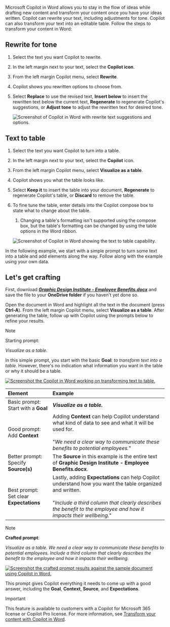 
Microsoft Copilot in Word allows you to stay in the flow of ideas while drafting new content and transform your content once you have your ideas written. Copilot can rewrite your text, including adjustments for tone. Copilot can also transform your text into an editable table. Follow the steps to transform your content in Word:

## Rewrite for tone

1. Select the text you want Copilot to rewrite.

1. In the left margin next to your text, select the **Copilot icon**.

1. From the left margin Copilot menu, select **Rewrite**.

1. Copilot shows you rewritten options to choose from.

1. Select **Replace** to use the revised text, **Insert below** to insert the rewritten text below the current text, **Regenerate** to regenerate Copilot's suggestions, or **Adjust tone** to adjust the rewritten text for desired tone.

    ![Screenshot of Copilot in Word with rewrite text suggestions and options.](../media/copilot-rewrite-word.png)

## Text to table

1. Select the text you want Copilot to turn into a table.

1. In the left margin next to your text, select the **Copilot** icon.

1. From the left margin Copilot menu, select **Visualize as a table**.

1. Copilot shows you what the table looks like.

1. Select **Keep it** to insert the table into your document, **Regenerate** to regenerate Copilot's table, or **Discard** to remove the table.

1. To fine tune the table, enter details into the Copilot compose box to state what to change about the table.

    1. Changing a table's formatting isn't supported using the compose box, but the table's formatting can be changed by using the table options in the Word ribbon.

    ![Screenshot of Copilot in Word showing the text to table capability.](../media/copilot-visualize-table-word.png)

In the following example, we start with a simple prompt to turn some text into a table and add elements along the way. Follow along with the example using your own data.

## Let's get crafting

First, download **_[Graphic Design Institute - Employee Benefits.docx](https://go.microsoft.com/fwlink/?linkid=2268825)_** and save the file to your **OneDrive folder** if you haven't yet done so.

Open the document in Word and highlight all the text in the document (press **Ctrl-A**). From the left margin Copilot menu, select **Visualize as a table**. After generating the table, follow up with Copilot using the prompts below to refine your results.

> [!NOTE]
> Starting prompt:
>
> _Visualize as a table._

In this simple prompt, you start with the basic **Goal**: _to transform text into a table._ However, there's no indication what information you want in the table or why it should be a table.

[![Screenshot the Copilot in Word working on transforming text to table.](../media/copilot-visualize-table-word-example.png)](../media/copilot-visualize-table-word-example.png#lightbox)

| Element | Example |
| :------ | :------- |
| Basic prompt: <br>Start with a **Goal** | **_Visualize as a table._** |
| Good prompt: <br>Add **Context** | Adding **Context** can help Copilot understand what kind of data to see and what it will be used for.<br><br>"_We need a clear way to communicate these benefits to potential employees._" |
| Better prompt: <br>Specify **Source(s)** | The **Source** in this example is the entire text of **Graphic Design Institute - Employee Benefits.docx**. |
| Best prompt: <br>Set clear **Expectations** | Lastly, adding **Expectations** can help Copilot understand how you want the table organized and written.<br><br>"_Include a third column that clearly describes the benefit to the employee and how it impacts their wellbeing._" |

> [!NOTE]
> **Crafted prompt**:
>
> _Visualize as a table. We need a clear way to communicate these benefits to potential employees. Include a third column that clearly describes the benefit to the employee and how it impacts their wellbeing._

[![Screenshot the crafted prompt results against the sample document using Copilot in Word.](../media/copilot-visualize-table-word-results.png)](../media/copilot-visualize-table-word-results.png#lightbox)

This prompt gives Copilot everything it needs to come up with a good answer, including the **Goal**, **Context**, **Source**, and **Expectations**.

> [!IMPORTANT]
> This feature is available to customers with a Copilot for Microsoft 365 license or Copilot Pro license. For more information, see [Transform your content with Copilot in Word](https://support.microsoft.com/office/transform-your-content-with-copilot-in-word-923d9763-f896-4da7-8a3f-5b12c3bfc475).